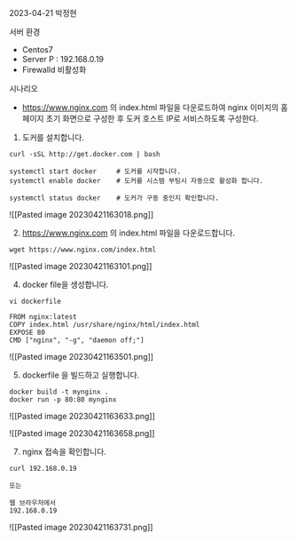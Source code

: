2023-04-21 박정현

서버 환경
- Centos7
- Server P : 192.168.0.19
- Firewalld 비활성화


시나리오
- https://www.nginx.com 의 index.html 파일을 다운로드하여 nginx 이미지의 홈페이지 초기 화면으로 구성한 후 도커 호스트 IP로 서비스하도록 구성한다.


1. 도커를 설치합니다.
```shell
curl -sSL http://get.docker.com | bash

systemctl start docker     # 도커를 시작합니다.
systemctl enable docker    # 도커를 시스템 부팅시 자동으로 활성화 합니다.

systemctl status docker    # 도커가 구동 중인지 확인합니다.
```

![[Pasted image 20230421163018.png]]

2. https://www.nginx.com 의 index.html 파일을 다운로드합니다.
```shell
wget https://www.nginx.com/index.html
```

![[Pasted image 20230421163101.png]]


4. docker file을 생성합니다.
```shell
vi dockerfile

FROM nginx:latest
COPY index.html /usr/share/nginx/html/index.html
EXPOSE 80 
CMD ["nginx", "-g", "daemon off;"]
```

![[Pasted image 20230421163501.png]]

5. dockerfile 을 빌드하고 실행합니다.
```shell
docker build -t mynginx .
docker run -p 80:80 mynginx
```

![[Pasted image 20230421163633.png]]

![[Pasted image 20230421163658.png]]

7. nginx 접속을 확인합니다. 
```shell
curl 192.168.0.19

또는 

웹 브라우저에서 
192.168.0.19
```

![[Pasted image 20230421163731.png]]

